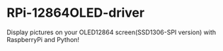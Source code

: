 # RPi-12864OLED-driver
Display pictures on your OLED12864 screen(SSD1306-SPI version) with RaspberryPi and Python!
